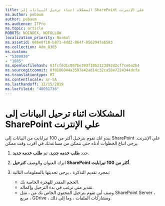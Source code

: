 ```yaml
---
title: المشكلات اثناء ترحيل البيانات إلى SharePoint علي الإنترنت
ms.author: pebaum
author: pebaum
ms.audience: ITPro
ms.topic: article
ROBOTS: NOINDEX, NOFOLLOW
localization_priority: Normal
ms.assetid: 686e8f18-b871-4dd2-864f-8562947ab583
ms.collection: Adm_O365
ms.custom:
- "5300030"
- "1885"
ms.openlocfilehash: 63fcfdd1c807be393f1052123d92d2cf7ce6a2b4
ms.sourcegitcommit: 0f0186044a3597e42ad14c32ca58e7224344dcfa
ms.translationtype: MT
ms.contentlocale: ar-SA
ms.lasthandoff: 12/15/2019
ms.locfileid: "40051736"
---
```

# <a name="issues-while-migrating-data-to-sharepoint-online"></a>المشكلات اثناء ترحيل البيانات إلى SharePoint علي الإنترنت

يبدو انك تقوم بترحيل أكثر من 100 تيرابايت من البيانات إلى SharePoint علي الإنترنت. يرجى اتباع الخطوات أدناه حتى نتمكن من مساعدتك في أقرب وقت ممكن. 

1. حدد **طلب خدمه جديد**، ثم **طلب خدمه جديد**. 
2. اترك العنوان والوصف **كترحيل SharePoint أكثر من 100 تيرابايت**.
3. بمجرد تقديم التذكرة ، يرجى تحديثها بالمعلومات التالية: 

    - الحجم المقدر للهجرة الخاصة بك.
    - تقدير متى ترغب في بدء الترحيل وإكماله.
    - وصف أين تقوم بترحيل المحتوي الخاص بك من ، مثل SharePoint Server ، مربع ، GDrive ، ومشاركات الملفات ، وما إلى ذلك.


  

